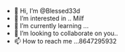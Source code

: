 - 👋 Hi, I’m @Blessed33d
- 👀 I’m interested in .. Milf
- 🌱 I’m currently learning ...
- 💞️ I’m looking to collaborate on you..
- 📫 How to reach me ...8647295932

<!---
Blessed33d/Blessed33d is a ✨ special ✨ repository because its `README.md` (this file) appears on your GitHub profile.
You can click the Preview link to take a look at your changes.
--->
